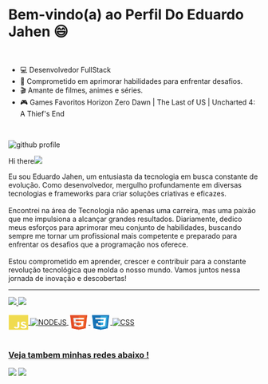 <h1> Bem-vindo(a) ao Perfil Do Eduardo Jahen 😄 </h1> <br>
 
 



- :computer: Desenvolvedor FullStack <br>
- :open_book: Comprometido em aprimorar habilidades para enfrentar desafios.<br>
- 🎬 Amante de filmes, animes e séries.<br>
- :video_game: Games Favoritos Horizon Zero Dawn | The Last of US | Uncharted 4: A Thief's End<br>
<br>

![github profile](https://github.com/EduardoJahen/EduardoJahen/assets/140217272/2566f86e-38e7-4d4c-b923-349cbe10d4fa)


Hi there<img src="https://github.com/TheDudeThatCode/TheDudeThatCode/blob/master/Assets/Hi.gif" width="50px"> 

 Eu sou Eduardo Jahen, um entusiasta da tecnologia em busca constante de evolução. Como desenvolvedor, mergulho profundamente em diversas tecnologias e frameworks para criar soluções criativas e eficazes.
<br> <br>
Encontrei na área de Tecnologia não apenas uma carreira, mas uma paixão que me impulsiona a alcançar grandes resultados. Diariamente, dedico meus esforços para aprimorar meu conjunto de habilidades, buscando sempre me tornar um profissional mais competente e preparado para enfrentar os desafios que a programação nos oferece.
<br> <br>
Estou comprometido em aprender, crescer e contribuir para a constante revolução tecnológica que molda o nosso mundo. Vamos juntos nessa jornada de inovação e descobertas!

<hr>

 <div>
   <a href="https://github.com/EduardoJahen">
   <img height="180em" src="https://github-readme-stats.vercel.app/api?username=EduardoJahen&show_icons=true&theme=radical&include_all_commits=true&count_private=true"/>
   <img height="180em" src="https://github-readme-stats.vercel.app/api/top-langs/?username=EduardoJahen&layout=compact&langs_count=6&theme=radical"/>
</div>
    
<div style="display: inline_block"><br>
  <img align="center" alt="Js" height="30" width="40" src="https://raw.githubusercontent.com/devicons/devicon/master/icons/javascript/javascript-plain.svg">
  <img align="center" alt="NODEJS" height="30" width="40" src="https://cdn.jsdelivr.net/gh/devicons/devicon/icons/nodejs/nodejs-original.svg" />  
  <img align="center" alt="HTML" height="30" width="40" src="https://raw.githubusercontent.com/devicons/devicon/master/icons/html5/html5-original.svg">
  <img align="center" alt="CSS" height="30" width="40" src="https://raw.githubusercontent.com/devicons/devicon/master/icons/css3/css3-original.svg">
  <img align="center" alt="CSS" height="30" width="40" src="https://cdn.jsdelivr.net/gh/devicons/devicon/icons/csharp/csharp-original.svg" />
          
   
          
</div>
 
<br>
 
### Veja tambem minhas redes abaixo !
 
<div>
  <a href="https://instagram.com/duh_matosj" target="_blank"><img src="https://img.shields.io/badge/-Instagram-%23E4405F?style=for-the-badge&logo=instagram&logoColor=white" target="_blank"></a>
  <a href="https://www.linkedin.com/in/eduardo-jahen-dev" target="_blank"><img src="https://img.shields.io/badge/-LinkedIn-%230077B5?style=for-the-badge&logo=linkedin&logoColor=white" target="_blank"></a>
</div>


